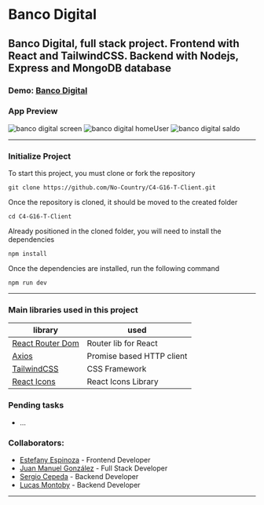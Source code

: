 #  Banco Digital

## Banco Digital, full stack project. Frontend with React and TailwindCSS. Backend with Nodejs, Express and MongoDB database



### Demo: [Banco Digital](https://banco-digital.netlify.app/)


### App Preview
![banco digital screen](https://user-images.githubusercontent.com/88951217/164337251-a9f6f58a-0eaa-4ec6-a420-9cc43d53c688.png)
![banco digital homeUser](https://user-images.githubusercontent.com/88951217/164500823-5b8d22cf-8358-4259-842a-6e76901a8366.png)
![banco digital saldo](https://user-images.githubusercontent.com/88951217/164500867-d2cd36b0-aa7c-4357-ac46-c7edd268b0a8.png)


---
### Initialize Project
To start this project, you must clone or fork the repository

    git clone https://github.com/No-Country/C4-G16-T-Client.git

Once the repository is cloned, it should be moved to the created folder

    cd C4-G16-T-Client
    
Already positioned in the cloned folder, you will need to install the dependencies

    npm install
    
Once the dependencies are installed, run the following command

    npm run dev
    
    
---
### Main libraries used in this project

| library                                                          | used                      |
| ---------------------------------------------------------------- | ------------------------- |
| [React Router Dom](https://reactrouter.com/)                     | Router lib for React      |
| [Axios](https://axios-http.com/docs/intro)                       | Promise based HTTP client |
| [TailwindCSS](https://tailwindcss.com/)                          | CSS Framework             |
| [React Icons](https://react-icons.github.io/react-icons/)        | React Icons Library       |


### Pending tasks

- ...


### Collaborators:

- [Estefany Espinoza](https://github.com/EstefanyEH)   - Frontend Developer
- [Juan Manuel González](https://github.com/JuanMG22) - Full Stack Developer
- [Sergio Cepeda](https://github.com/SergioCepeda) - Backend Developer
- [Lucas Montoby](https://github.com/LucasMontoby) - Backend Developer


---

